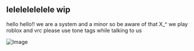 ## lelelelelelele wip

hello hello!! we are a system and a minor so be aware of that X_^ we play roblox and vrc
please use tone tags while talking to us

![Image](https://github.com/user-attachments/assets/e2ea9c65-25f7-4b09-941e-369a2861e90a)

<!--
**nikobuildbricks/nikobuildbricks** is a ✨ _special_ ✨ repository because its `README.md` (this file) appears on your GitHub profile.

